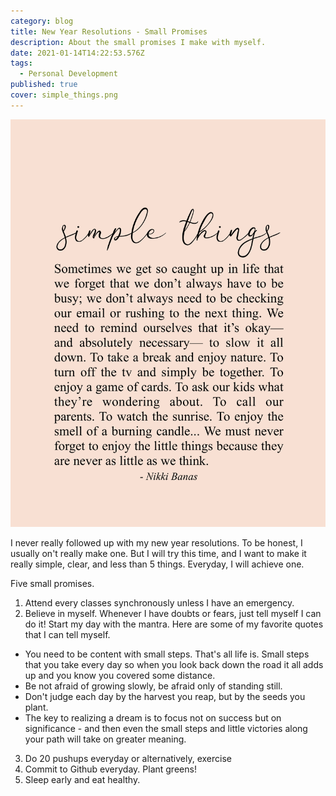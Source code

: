 ```yaml
---
category: blog
title: New Year Resolutions - Small Promises
description: About the small promises I make with myself.
date: 2021-01-14T14:22:53.576Z
tags:
  - Personal Development
published: true
cover: simple_things.png
---
```

![Blog Thumbnail](simple_things.png)

I never really followed up with my new year resolutions. To be honest, I usually on't really make one. But I will try this time, and I want to make it really simple, clear, and less than 5 things. Everyday, I will achieve one.

Five small promises.

1. Attend every classes synchronously unless I have an emergency.
2. Believe in myself. Whenever I have doubts or fears, just tell myself I can do it! Start my day with the mantra. Here are some of my favorite quotes that I can tell myself.

* You need to be content with small steps. That's all life is. Small steps that you take every day so when you look back down the road it all adds up and you know you covered some distance.
* Be not afraid of growing slowly, be afraid only of standing still.
* Don't judge each day by the harvest you reap, but by the seeds you plant.
* The key to realizing a dream is to focus not on success but on significance - and then even the small steps and little victories along your path will take on greater meaning.

3. Do 20 pushups everyday or alternatively, exercise
4. Commit to Github everyday. Plant greens!
5. Sleep early and eat healthy.
